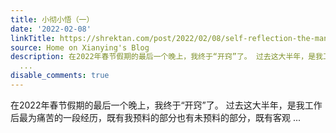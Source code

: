 ```yaml
---
title: 小彻小悟（一）
date: '2022-02-08'
linkTitle: https://shrektan.com/post/2022/02/08/self-reflection-the-man-who-cannot-stop/
source: Home on Xianying's Blog
description: 在2022年春节假期的最后一个晚上，我终于“开窍”了。 过去这大半年，是我工作后最为痛苦的一段经历，既有我预料的部分也有未预料的部分，既有客观
  ...
disable_comments: true
---
```

在2022年春节假期的最后一个晚上，我终于“开窍”了。 过去这大半年，是我工作后最为痛苦的一段经历，既有我预料的部分也有未预料的部分，既有客观 ...